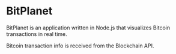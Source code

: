 # BitPlanet

BitPlanet is an application written in Node.js that visualizes Bitcoin transactions in real time. 

Bitcoin transaction info is received from the Blockchain API.
